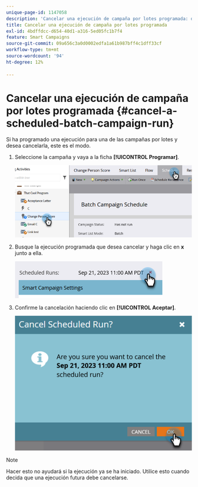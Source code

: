 ```yaml
---
unique-page-id: 1147058
description: 'Cancelar una ejecución de campaña por lotes programada: documentos de Marketo, documentación del producto'
title: Cancelar una ejecución de campaña por lotes programada
exl-id: 4bdffdcc-d654-40d1-a316-5ed05fc1b7f4
feature: Smart Campaigns
source-git-commit: 09a656c3a0d0002edfa1a61b987bff4c1dff33cf
workflow-type: tm+mt
source-wordcount: '94'
ht-degree: 12%

---
```


# Cancelar una ejecución de campaña por lotes programada {#cancel-a-scheduled-batch-campaign-run}

Si ha programado una ejecución para una de las campañas por lotes y desea cancelarla, este es el modo.

1. Seleccione la campaña y vaya a la ficha **[!UICONTROL Programar]**.

   ![](assets/cancel-a-scheduled-batch-campaign-run-1.png)

1. Busque la ejecución programada que desea cancelar y haga clic en **x** junto a ella.

   ![](assets/cancel-a-scheduled-batch-campaign-run-2.png)

1. Confirme la cancelación haciendo clic en **[!UICONTROL Aceptar]**.

   ![](assets/cancel-a-scheduled-batch-campaign-run-3.png)

>[!NOTE]
>
>Hacer esto no ayudará si la ejecución ya se ha iniciado. Utilice esto cuando decida que una ejecución futura debe cancelarse.

